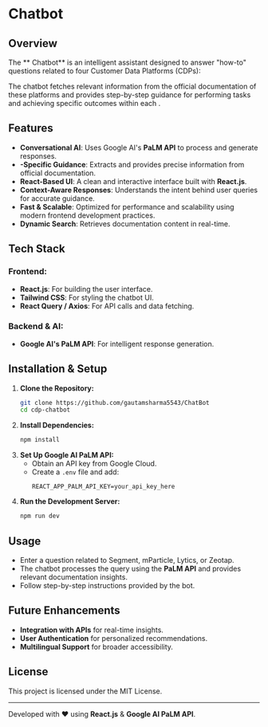 #  Chatbot

## Overview
The ** Chatbot** is an intelligent assistant designed to answer "how-to" questions related to four Customer Data Platforms (CDPs):


The chatbot fetches relevant information from the official documentation of these platforms and provides step-by-step guidance for performing tasks and achieving specific outcomes within each .

## Features
- **Conversational AI**: Uses Google AI's **PaLM API** to process and generate responses.
- **-Specific Guidance**: Extracts and provides precise information from official documentation.
- **React-Based UI**: A clean and interactive interface built with **React.js**.
- **Context-Aware Responses**: Understands the intent behind user queries for accurate guidance.
- **Fast & Scalable**: Optimized for performance and scalability using modern frontend development practices.
- **Dynamic Search**: Retrieves documentation content in real-time.

## Tech Stack
### Frontend:
- **React.js**: For building the user interface.
- **Tailwind CSS**: For styling the chatbot UI.
- **React Query / Axios**: For API calls and data fetching.

### Backend & AI:
- **Google AI's PaLM API**: For intelligent response generation.

## Installation & Setup
1. **Clone the Repository:**
   ```sh
   git clone https://github.com/gautamsharma5543/ChatBot
   cd cdp-chatbot
   ```
2. **Install Dependencies:**
   ```sh
   npm install
   ```
3. **Set Up Google AI PaLM API:**
   - Obtain an API key from Google Cloud.
   - Create a `.env` file and add:
     ```env
     REACT_APP_PALM_API_KEY=your_api_key_here
     ```
4. **Run the Development Server:**
   ```sh
   npm run dev
   ```

## Usage
- Enter a question related to Segment, mParticle, Lytics, or Zeotap.
- The chatbot processes the query using the **PaLM API** and provides relevant documentation insights.
- Follow step-by-step instructions provided by the bot.

## Future Enhancements
- **Integration with  APIs** for real-time insights.
- **User Authentication** for personalized recommendations.
- **Multilingual Support** for broader accessibility.

## License
This project is licensed under the MIT License.

---
Developed with ❤️ using **React.js** & **Google AI PaLM API**.

